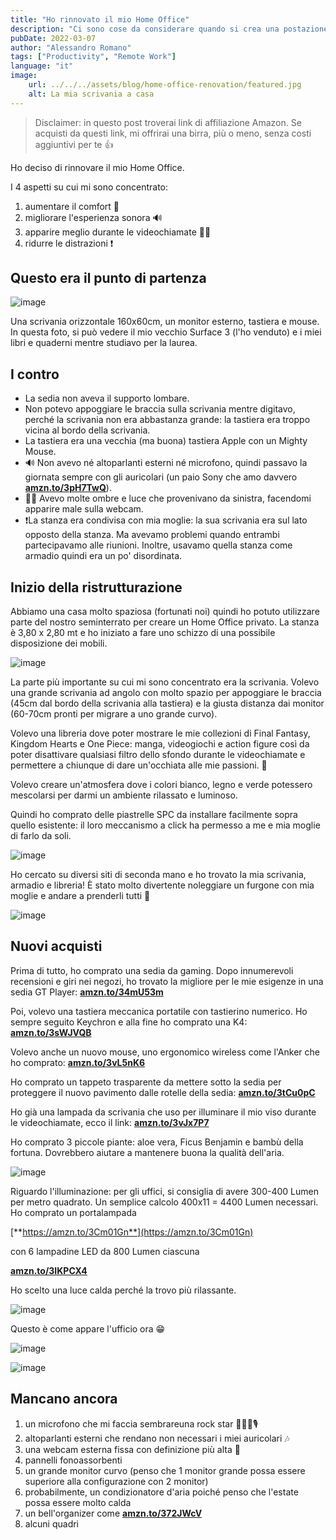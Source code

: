 ```yaml
---
title: "Ho rinnovato il mio Home Office"
description: "Ci sono cose da considerare quando si crea una postazione di lavoro da casa per il lavoro da remoto. Ecco cosa ho fatto."
pubDate: 2022-03-07
author: "Alessandro Romano"
tags: ["Productivity", "Remote Work"]
language: "it"
image:
    url: ../../../assets/blog/home-office-renovation/featured.jpg
    alt: La mia scrivania a casa
---
```


> Disclaimer: in questo post troverai link di affiliazione Amazon. Se acquisti da questi link, mi offrirai una birra, più o meno, senza costi aggiuntivi per te 👍

Ho deciso di rinnovare il mio Home Office.

I 4 aspetti su cui mi sono concentrato:

1. aumentare il comfort 💺
2. migliorare l'esperienza sonora 🔊
3. apparire meglio durante le videochiamate 💅🏻
4. ridurre le distrazioni ❗

## Questo era il punto di partenza

![image](../../../assets/blog/home-office-renovation/starting.jpeg)

Una scrivania orizzontale 160x60cm, un monitor esterno, tastiera e mouse. In questa foto, si può vedere il mio vecchio Surface 3 (l'ho venduto) e i miei libri e quaderni mentre studiavo per la laurea.

## I contro

- La sedia non aveva il supporto lombare.
- Non potevo appoggiare le braccia sulla scrivania mentre digitavo, perché la scrivania non era abbastanza grande: la tastiera era troppo vicina al bordo della scrivania.
- La tastiera era una vecchia (ma buona) tastiera Apple con un Mighty Mouse.
- 🔊 Non avevo né altoparlanti esterni né microfono, quindi passavo la giornata sempre con gli auricolari (un paio Sony che amo davvero [**amzn.to/3pH7TwQ**](https://amzn.to/3pH7TwQ)).
- 💅🏻 Avevo molte ombre e luce che provenivano da sinistra, facendomi apparire male sulla webcam.
- ❗La stanza era condivisa con mia moglie: la sua scrivania era sul lato opposto della stanza. Ma avevamo problemi quando entrambi partecipavamo alle riunioni. Inoltre, usavamo quella stanza come armadio quindi era un po' disordinata.

## Inizio della ristrutturazione

Abbiamo una casa molto spaziosa (fortunati noi) quindi ho potuto utilizzare parte del nostro seminterrato per creare un Home Office privato. La stanza è 3,80 x 2,80 mt e ho iniziato a fare uno schizzo di una possibile disposizione dei mobili.

![image](../../../assets/blog/home-office-renovation/disposition.jpeg)

La parte più importante su cui mi sono concentrato era la scrivania. Volevo una grande scrivania ad angolo con molto spazio per appoggiare le braccia (45cm dal bordo della scrivania alla tastiera) e la giusta distanza dai monitor (60-70cm pronti per migrare a uno grande curvo).

Volevo una libreria dove poter mostrare le mie collezioni di Final Fantasy, Kingdom Hearts e One Piece: manga, videogiochi e action figure così da poter disattivare qualsiasi filtro dello sfondo durante le videochiamate e permettere a chiunque di dare un'occhiata alle mie passioni. 🏯

Volevo creare un'atmosfera dove i colori bianco, legno e verde potessero mescolarsi per darmi un ambiente rilassato e luminoso.

Quindi ho comprato delle piastrelle SPC da installare facilmente sopra quello esistente: il loro meccanismo a click ha permesso a me e mia moglie di farlo da soli.

![image](../../../assets/blog/home-office-renovation/floor.jpeg)

Ho cercato su diversi siti di seconda mano e ho trovato la mia scrivania, armadio e libreria! È stato molto divertente noleggiare un furgone con mia moglie e andare a prenderli tutti 🚚

![image](../../../assets/blog/home-office-renovation/desk.jpeg)

## Nuovi acquisti

Prima di tutto, ho comprato una sedia da gaming. Dopo innumerevoli recensioni e giri nei negozi, ho trovato la migliore per le mie esigenze in una sedia GT Player: [**amzn.to/34mU53m**](https://amzn.to/34mU53m)

Poi, volevo una tastiera meccanica portatile con tastierino numerico. Ho sempre seguito Keychron e alla fine ho comprato una K4: [**amzn.to/3sWJVQB**](https://amzn.to/3sWJVQB)

Volevo anche un nuovo mouse, uno ergonomico wireless come l'Anker che ho comprato: [**amzn.to/3vL5nK6**](https://amzn.to/3vL5nK6)

Ho comprato un tappeto trasparente da mettere sotto la sedia per proteggere il nuovo pavimento dalle rotelle della sedia: [**amzn.to/3tCu0pC**](https://amzn.to/3tCu0pC)

Ho già una lampada da scrivania che uso per illuminare il mio viso durante le videochiamate, ecco il link: [**amzn.to/3vJx7P7**](https://amzn.to/3vJx7P7)

Ho comprato 3 piccole piante: aloe vera, Ficus Benjamin e bambù della fortuna. Dovrebbero aiutare a mantenere buona la qualità dell'aria.

![image](../../../assets/blog/home-office-renovation/plants.jpeg)

Riguardo l'illuminazione: per gli uffici, si consiglia di avere 300-400 Lumen per metro quadrato. Un semplice calcolo 400x11 = 4400 Lumen necessari. Ho comprato un portalampada

[**https://amzn.to/3Cm01Gn**](https://amzn.to/3Cm01Gn)

con 6 lampadine LED da 800 Lumen ciascuna

[**amzn.to/3IKPCX4**](https://amzn.to/3IKPCX4)

Ho scelto una luce calda perché la trovo più rilassante.

![image](../../../assets/blog/home-office-renovation/light.jpeg)

Questo è come appare l'ufficio ora 😁

![image](../../../assets/blog/home-office-renovation/featured.jpg)

![image](../../../assets/blog/home-office-renovation/library.jpeg)

## Mancano ancora

1. un microfono che mi faccia sembrareuna rock star 🧑🏻‍🎤🎙️
2. altoparlanti esterni che rendano non necessari i miei auricolari 🎶
3. una webcam esterna fissa con definizione più alta 📸
4. pannelli fonoassorbenti
5. un grande monitor curvo (penso che 1 monitor grande possa essere superiore alla configurazione con 2 monitor)
6. probabilmente, un condizionatore d'aria poiché penso che l'estate possa essere molto calda
7. un bell'organizer come [**amzn.to/372JWcV**](https://amzn.to/372JWcV)
8. alcuni quadri
